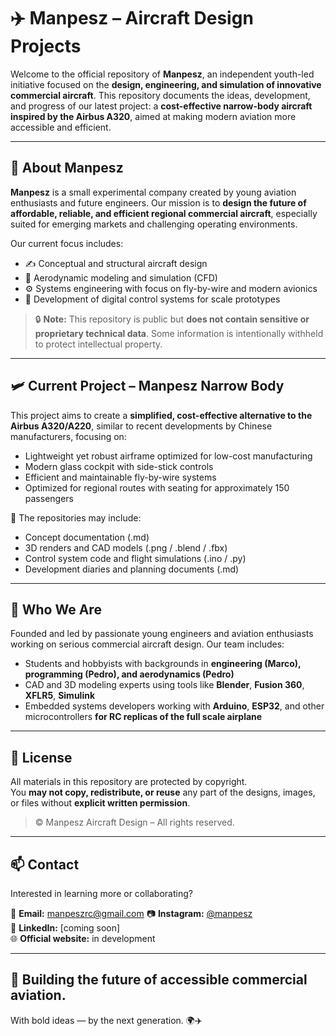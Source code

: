 # ✈️ Manpesz – Aircraft Design Projects

Welcome to the official repository of **Manpesz**, an independent youth-led initiative focused on the **design, engineering, and simulation of innovative commercial aircraft**. This repository documents the ideas, development, and progress of our latest project: a **cost-effective narrow-body aircraft inspired by the Airbus A320**, aimed at making modern aviation more accessible and efficient.

---

## 🚀 About Manpesz

**Manpesz** is a small experimental company created by young aviation enthusiasts and future engineers. Our mission is to **design the future of affordable, reliable, and efficient regional commercial aircraft**, especially suited for emerging markets and challenging operating environments.

Our current focus includes:
- ✍️ Conceptual and structural aircraft design
- 📐 Aerodynamic modeling and simulation (CFD)
- ⚙️ Systems engineering with focus on fly-by-wire and modern avionics
- 🧠 Development of digital control systems for scale prototypes

> 🔒 **Note:** This repository is public but **does not contain sensitive or proprietary technical data**. Some information is intentionally withheld to protect intellectual property.

---

## 🛩️ Current Project – Manpesz Narrow Body

This project aims to create a **simplified, cost-effective alternative to the Airbus A320/A220**, similar to recent developments by Chinese manufacturers, focusing on:

- Lightweight yet robust airframe optimized for low-cost manufacturing
- Modern glass cockpit with side-stick controls
- Efficient and maintainable fly-by-wire systems
- Optimized for regional routes with seating for approximately 150 passengers

📁 The repositories may include:
- Concept documentation (.md)
- 3D renders and CAD models (.png / .blend / .fbx)
- Control system code and flight simulations (.ino / .py)
- Development diaries and planning documents (.md)

---

## 🧠 Who We Are

Founded and led by passionate young engineers and aviation enthusiasts working on serious commercial aircraft design. Our team includes:

- Students and hobbyists with backgrounds in **engineering (Marco), programming (Pedro), and aerodynamics (Pedro)**
- CAD and 3D modeling experts using tools like **Blender**, **Fusion 360**, **XFLR5**, **Simulink**
- Embedded systems developers working with **Arduino**, **ESP32**, and other microcontrollers **for RC replicas of the full scale airplane**

---

## 📜 License

All materials in this repository are protected by copyright.  
You **may not copy, redistribute, or reuse** any part of the designs, images, or files without **explicit written permission**.

> © Manpesz Aircraft Design – All rights reserved.

---

## 📫 Contact

Interested in learning more or collaborating?

📮 **Email:** [manpeszrc@gmail.com](mailto:manpeszrc@gmail.com)
📷 **Instagram:** [@manpesz](https://www.instagram.com/manpesz/)  
📘 **LinkedIn:** [coming soon]  
🌐 **Official website:** in development

---

## 🧱 Building the future of accessible commercial aviation.  
With bold ideas — by the next generation. 🌍✈️
